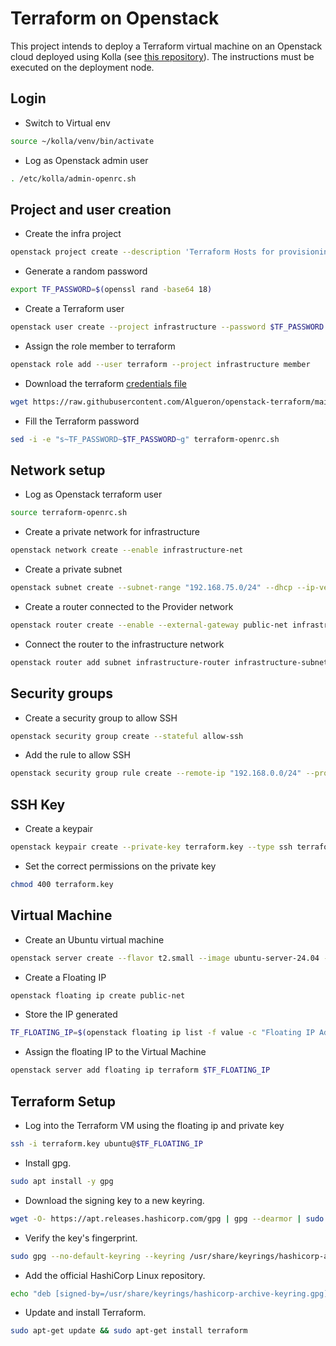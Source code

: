 # Terraform on Openstack
This project intends to deploy a Terraform virtual machine on an Openstack cloud deployed using Kolla (see [this repository](https://github.com/Algueron/openstack-home)).
The instructions must be executed on the deployment node.

## Login

- Switch to Virtual env
````bash
source ~/kolla/venv/bin/activate
````

- Log as Openstack admin user
````bash
. /etc/kolla/admin-openrc.sh
````

## Project and user creation

- Create the infra project
````bash
openstack project create --description 'Terraform Hosts for provisioning' infrastructure --domain default
````

- Generate a random password
````bash
export TF_PASSWORD=$(openssl rand -base64 18)
````

- Create a Terraform user
````bash
openstack user create --project infrastructure --password $TF_PASSWORD terraform
````

- Assign the role member to terraform
````bash
openstack role add --user terraform --project infrastructure member
````

- Download the terraform [credentials file](terraform-openrc.sh)
````bash
wget https://raw.githubusercontent.com/Algueron/openstack-terraform/main/terraform-openrc.sh
````

- Fill the Terraform password
````bash
sed -i -e "s~TF_PASSWORD~$TF_PASSWORD~g" terraform-openrc.sh
````

## Network setup

- Log as Openstack terraform user
````bash
source terraform-openrc.sh
````

- Create a private network for infrastructure
````bash
openstack network create --enable infrastructure-net
````

- Create a private subnet
````bash
openstack subnet create --subnet-range "192.168.75.0/24" --dhcp --ip-version 4 --dns-nameserver "192.168.1.15" --network infrastructure-net infrastructure-subnet
````

- Create a router connected to the Provider network
````bash
openstack router create --enable --external-gateway public-net infrastructure-router
````

- Connect the router to the infrastructure network
````bash
openstack router add subnet infrastructure-router infrastructure-subnet
````

## Security groups

- Create a security group to allow SSH
````bash
openstack security group create --stateful allow-ssh
````

- Add the rule to allow SSH
````bash
openstack security group rule create --remote-ip "192.168.0.0/24" --protocol tcp --dst-port 22 --ingress allow-ssh
````

## SSH Key

- Create a keypair
````bash
openstack keypair create --private-key terraform.key --type ssh terraform-key
````

- Set the correct permissions on the private key
````bash
chmod 400 terraform.key
````

## Virtual Machine

- Create an Ubuntu virtual machine
````bash
openstack server create --flavor t2.small --image ubuntu-server-24.04 --network infrastructure-net --security-group default --security-group allow-ssh --key-name terraform-key terraform
````

- Create a Floating IP
````bash
openstack floating ip create public-net
````

- Store the IP generated
````bash
TF_FLOATING_IP=$(openstack floating ip list -f value -c "Floating IP Address")
````

- Assign the floating IP to the Virtual Machine
````bash
openstack server add floating ip terraform $TF_FLOATING_IP
````

## Terraform Setup

- Log into the Terraform VM using the floating ip and private key
````bash
ssh -i terraform.key ubuntu@$TF_FLOATING_IP
````

- Install gpg.
````bash
sudo apt install -y gpg
````

- Download the signing key to a new keyring.
````bash
wget -O- https://apt.releases.hashicorp.com/gpg | gpg --dearmor | sudo tee /usr/share/keyrings/hashicorp-archive-keyring.gpg
````

- Verify the key's fingerprint.
````bash
sudo gpg --no-default-keyring --keyring /usr/share/keyrings/hashicorp-archive-keyring.gpg --fingerprint
````

- Add the official HashiCorp Linux repository.
````bash
echo "deb [signed-by=/usr/share/keyrings/hashicorp-archive-keyring.gpg] https://apt.releases.hashicorp.com $(lsb_release -cs) main" | sudo tee /etc/apt/sources.list.d/hashicorp.list
````

- Update and install Terraform.
````bash
sudo apt-get update && sudo apt-get install terraform
````
